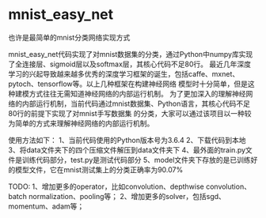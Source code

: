 # mnist_easy_net
也许是最简单的mnist分类网络实现方式

mnist_easy_net代码实现了对mnist数据集的分类，通过Python中numpy库实现了全连接层、sigmoid层以及softmax层，其核心代码不足80行。
最近几年深度学习的兴起导致越来越多优秀的深度学习框架的诞生，包括caffe、mxnet、pytoch、tensorflow等。以上几种框架在构建神经网络
模型时十分简单，但是这种建模方式往往无需知道神经网络的内部运行机制。
为了更加深入的理解神经网络的内部运行机制，当前代码通过mnist数据集、Python语言，其核心代码不足80行的前提下实现了对mnist手写数据集
的分类，大家可以通过该项目以一种较为简单的方式来理解神经网络的内部运行机制。

使用方法如下：
1、当前代码使用的Python版本号为3.6.4
2、下载代码到本地
3、将data文件夹下的四个压缩文件解压到data文件夹下
4、最外面的train.py文件是训练代码部分，test.py是测试代码部分
5、model文件夹下存放的是已训练好的模型文件，它在mnist测试集上的分类正确率为90.07%


TODO:
1、增加更多的operator，比如convolution、depthwise convolution、batch normalization、pooling等；
2、增加更多的solver，包括sgd、momentum、adam等；

